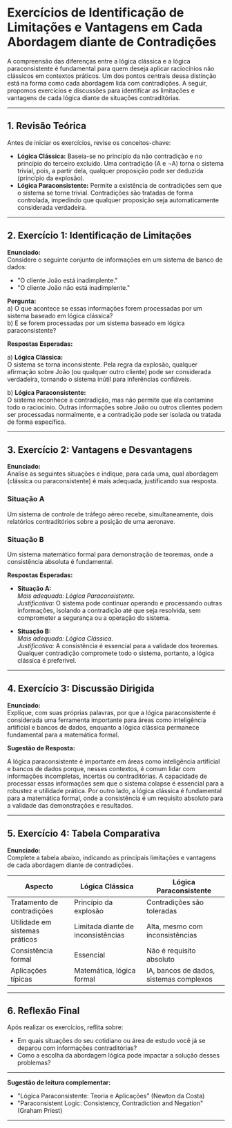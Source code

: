 
# Exercícios de Identificação de Limitações e Vantagens em Cada Abordagem diante de Contradições

A compreensão das diferenças entre a lógica clássica e a lógica paraconsistente é fundamental para quem deseja aplicar raciocínios não clássicos em contextos práticos. Um dos pontos centrais dessa distinção está na forma como cada abordagem lida com contradições. A seguir, propomos exercícios e discussões para identificar as limitações e vantagens de cada lógica diante de situações contraditórias.

---

## 1. Revisão Teórica

Antes de iniciar os exercícios, revise os conceitos-chave:

- **Lógica Clássica:** Baseia-se no princípio da não contradição e no princípio do terceiro excluído. Uma contradição (A e ¬A) torna o sistema trivial, pois, a partir dela, qualquer proposição pode ser deduzida (princípio da explosão).
- **Lógica Paraconsistente:** Permite a existência de contradições sem que o sistema se torne trivial. Contradições são tratadas de forma controlada, impedindo que qualquer proposição seja automaticamente considerada verdadeira.

---

## 2. Exercício 1: Identificação de Limitações

**Enunciado:**  
Considere o seguinte conjunto de informações em um sistema de banco de dados:

- "O cliente João está inadimplente."
- "O cliente João não está inadimplente."

**Pergunta:**  
a) O que acontece se essas informações forem processadas por um sistema baseado em lógica clássica?  
b) E se forem processadas por um sistema baseado em lógica paraconsistente?

**Respostas Esperadas:**

a) **Lógica Clássica:**  
O sistema se torna inconsistente. Pela regra da explosão, qualquer afirmação sobre João (ou qualquer outro cliente) pode ser considerada verdadeira, tornando o sistema inútil para inferências confiáveis.

b) **Lógica Paraconsistente:**  
O sistema reconhece a contradição, mas não permite que ela contamine todo o raciocínio. Outras informações sobre João ou outros clientes podem ser processadas normalmente, e a contradição pode ser isolada ou tratada de forma específica.

---

## 3. Exercício 2: Vantagens e Desvantagens

**Enunciado:**  
Analise as seguintes situações e indique, para cada uma, qual abordagem (clássica ou paraconsistente) é mais adequada, justificando sua resposta.

### Situação A
Um sistema de controle de tráfego aéreo recebe, simultaneamente, dois relatórios contraditórios sobre a posição de uma aeronave.

### Situação B
Um sistema matemático formal para demonstração de teoremas, onde a consistência absoluta é fundamental.

**Respostas Esperadas:**

- **Situação A:**  
  *Mais adequada: Lógica Paraconsistente.*  
  *Justificativa:* O sistema pode continuar operando e processando outras informações, isolando a contradição até que seja resolvida, sem comprometer a segurança ou a operação do sistema.

- **Situação B:**  
  *Mais adequada: Lógica Clássica.*  
  *Justificativa:* A consistência é essencial para a validade dos teoremas. Qualquer contradição compromete todo o sistema, portanto, a lógica clássica é preferível.

---

## 4. Exercício 3: Discussão Dirigida

**Enunciado:**  
Explique, com suas próprias palavras, por que a lógica paraconsistente é considerada uma ferramenta importante para áreas como inteligência artificial e bancos de dados, enquanto a lógica clássica permanece fundamental para a matemática formal.

**Sugestão de Resposta:**

A lógica paraconsistente é importante em áreas como inteligência artificial e bancos de dados porque, nesses contextos, é comum lidar com informações incompletas, incertas ou contraditórias. A capacidade de processar essas informações sem que o sistema colapse é essencial para a robustez e utilidade prática. Por outro lado, a lógica clássica é fundamental para a matemática formal, onde a consistência é um requisito absoluto para a validade das demonstrações e resultados.

---

## 5. Exercício 4: Tabela Comparativa

**Enunciado:**  
Complete a tabela abaixo, indicando as principais limitações e vantagens de cada abordagem diante de contradições.

| Aspecto                        | Lógica Clássica                  | Lógica Paraconsistente           |
|---------------------------------|----------------------------------|----------------------------------|
| Tratamento de contradições      | Princípio da explosão            | Contradições são toleradas       |
| Utilidade em sistemas práticos  | Limitada diante de inconsistências| Alta, mesmo com inconsistências  |
| Consistência formal             | Essencial                        | Não é requisito absoluto         |
| Aplicações típicas              | Matemática, lógica formal        | IA, bancos de dados, sistemas complexos |

---

## 6. Reflexão Final

Após realizar os exercícios, reflita sobre:

- Em quais situações do seu cotidiano ou área de estudo você já se deparou com informações contraditórias?
- Como a escolha da abordagem lógica pode impactar a solução desses problemas?

---

**Sugestão de leitura complementar:**  
- "Lógica Paraconsistente: Teoria e Aplicações" (Newton da Costa)
- "Paraconsistent Logic: Consistency, Contradiction and Negation" (Graham Priest)

---
```
